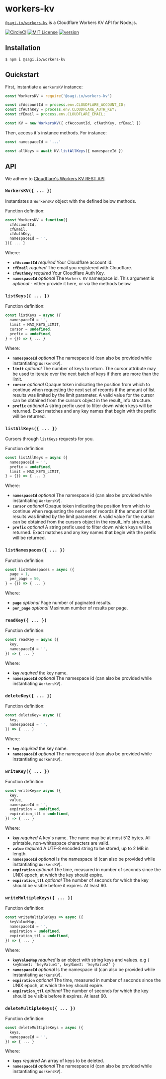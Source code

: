 # workers-kv

[`@sagi.io/workers-kv`](https://www.npmjs.com/package/@sagi.io/workers-kv) is a Cloudflare Workers KV API for Node.js.

[![CircleCI](https://circleci.com/gh/sagi/workers-kv.svg?style=svg&circle-token=c5ae7a8993d47db9ca08a628614585ca45c75f33)](https://circleci.com/gh/sagi/workers-kv)
[![MIT License](https://img.shields.io/npm/l/@sagi.io/workers-kv.svg?style=flat-square)](http://opensource.org/licenses/MIT)
[![version](https://img.shields.io/npm/v/@sagi.io/workers-kv.svg?style=flat-square)](http://npm.im/@sagi.io/workers-kv)

## Installation

~~~
$ npm i @sagi.io/workers-kv
~~~

## Quickstart

First, instantiate a `WorkersKV` instance:

~~~js
const WorkersKV = require('@sagi.io/workers-kv')

const cfAccountId = process.env.CLOUDFLARE_ACCOUNT_ID;
const cfAuthKey = process.env.CLOUDFLARE_AUTH_KEY;
const cfEmail = process.env.CLOUDFLARE_EMAIL;

const KV = new WorkersKV({ cfAccountId, cfAuthKey, cfEmail })
~~~

Then, access it's instance methods. For instance:

~~~js
const namespaceId = '...'

const allKeys = await KV.listAllKeys({ namespaceId })
~~~

## API

We adhere to [Cloudflare's Workers KV REST API](https://api.cloudflare.com/#workers-kv-namespace-properties).

### **`WorkersKV({ ... })`**

Instantiates a `WorkersKV` object with the defined below methods.

Function definition:

```js
const WorkersKV = function({
  cfAccountId,
  cfEmail,
  cfAuthKey,
  namespaceId = '',
}){ ... }
```

Where:

  - **`cfAccountId`** *required* Your Cloudflare account id.
  - **`cfEmail`** *required* The email you registered with Cloudflare.
  - **`cfAuthKey`** *required* Your Cloudflare Auth Key.
  - **`namespaceId`** *optional* The `Workers KV` namespace id. This argument is *optional* - either provide it here, or via the methods below.

### **`listKeys({ ... })`**

Function definition:

```js
const listKeys = async ({
  namespaceId = '',
  limit = MAX_KEYS_LIMIT,
  cursor = undefined,
  prefix = undefined,
} = {}) => { ... }
```

Where:

  - **`namespaceId`** *optional* The namespace id (can also be provided while instantiating `WorkersKV`).
  - **`limit`** *optional* The number of keys to return. The cursor attribute may be used to iterate over the next batch of keys if there are more than the limit.
  - **`cursor`** *optional* Opaque token indicating the position from which to continue when requesting the next set of records if the amount of list results was limited by the limit parameter. A valid value for the cursor can be obtained from the cursors object in the result_info structure.
  - **`prefix`** *optional* A string prefix used to filter down which keys will be returned. Exact matches and any key names that begin with the prefix will be returned.

### **`listAllKeys({ ... })`**

Cursors through `listKeys` requests for you.

Function definition:

```js
const listAllKeys = async ({
  namespaceId = '',
  prefix = undefined,
  limit = MAX_KEYS_LIMIT,
} = {}) => { ... }
```

Where:

  - **`namespaceId`** *optional* The namespace id (can also be provided while instantiating `WorkersKV`).
  - **`cursor`** *optional* Opaque token indicating the position from which to continue when requesting the next set of records if the amount of list results was limited by the limit parameter. A valid value for the cursor can be obtained from the cursors object in the result_info structure.
  - **`prefix`** *optional* A string prefix used to filter down which keys will be returned. Exact matches and any key names that begin with the prefix will be returned.

### **`listNamespaces({ ... })`**

Function definition:

```js
const listNamespaces = async ({
  page = 1,
  per_page = 50,
} = {}) => { ... }
```

Where:

  - **`page`** *optional* Page number of paginated results.
  - **`per_page`** *optional* Maximum number of results per page.

### **`readKey({ ... })`**

Function definition:

```js
const readKey = async ({
  key,
  namespaceId = '',
}) => { ... }
```

Where:

  - **`key`** *required* the key name.
  - **`namespaceId`** *optional* The namespace id (can also be provided while instantiating `WorkersKV`).

### **`deleteKey({ ... })`**

Function definition:

```js
const deleteKey= async ({
  key,
  namespaceId = '',
}) => { ... }
```

Where:

  - **`key`** *required* the key name.
  - **`namespaceId`** *optional* The namespace id (can also be provided while instantiating `WorkersKV`).

### **`writeKey({ ... })`**

Function definition:

```js
const writeKey=> async ({
  key,
  value,
  namespaceId = '',
  expiration = undefined,
  expiration_ttl = undefined,
}) => { ... }
```

Where:

  - **`key`** *required* A key's name. The name may be at most 512 bytes. All printable, non-whitespace characters are valid.
  - **`value`** *required* A UTF-8 encoded string to be stored, up to 2 MB in length.
  - **`namespaceId`** *optional* Is the namespace id (can also be provided while instantiating `WorkersKV`).
  - **`expiration`** *optional* The time, measured in number of seconds since the UNIX epoch, at which the key should expire.
  - **`expiration_ttl`** *optional* The number of seconds for which the key should be visible before it expires. At least 60.

### **`writeMultipleKeys({ ... })`**

Function definition:

```js
const writeMultipleKeys => async ({
  keyValueMap,
  namespaceId = '',
  expiration = undefined,
  expiration_ttl = undefined,
}) => { ... }
```

Where:

  - **`keyValueMap`** *required* Is an object with string keys and values. e.g  `{ keyName1: 'keyValue1', keyName2: 'keyValue2' }`
  - **`namespaceId`** *optional* Is the namespace id (can also be provided while instantiating `WorkersKV`).
  - **`expiration`** *optional* The time, measured in number of seconds since the UNIX epoch, at which the key should expire.
  - **`expiration_ttl`** *optional* The number of seconds for which the key should be visible before it expires. At least 60.

### **`deleteMultipleKeys({ ... })`**

Function definition:

```js
const deleteMultipleKeys = async ({
  keys,
  namespaceId = '',
}) => { ... }
```

Where:

  - **`keys`** *required* An array of keys to be deleted.
  - **`namespaceId`** *optional* The namespace id (can also be provided while instantiating `WorkersKV`).
